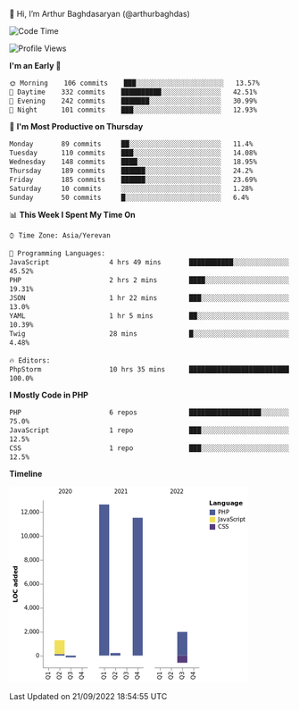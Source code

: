 👋 Hi, I’m Arthur Baghdasaryan (@arthurbaghdas)


<!--START_SECTION:waka-->
![Code Time](http://img.shields.io/badge/Code%20Time-275%20hrs%2017%20mins-blue)

![Profile Views](http://img.shields.io/badge/Profile%20Views-0-blue)

**I'm an Early 🐤** 

```text
🌞 Morning    106 commits    ███░░░░░░░░░░░░░░░░░░░░░░   13.57% 
🌆 Daytime    332 commits    ██████████░░░░░░░░░░░░░░░   42.51% 
🌃 Evening    242 commits    ███████░░░░░░░░░░░░░░░░░░   30.99% 
🌙 Night      101 commits    ███░░░░░░░░░░░░░░░░░░░░░░   12.93%

```
📅 **I'm Most Productive on Thursday** 

```text
Monday       89 commits     ██░░░░░░░░░░░░░░░░░░░░░░░   11.4% 
Tuesday      110 commits    ███░░░░░░░░░░░░░░░░░░░░░░   14.08% 
Wednesday    148 commits    ████░░░░░░░░░░░░░░░░░░░░░   18.95% 
Thursday     189 commits    ██████░░░░░░░░░░░░░░░░░░░   24.2% 
Friday       185 commits    ██████░░░░░░░░░░░░░░░░░░░   23.69% 
Saturday     10 commits     ░░░░░░░░░░░░░░░░░░░░░░░░░   1.28% 
Sunday       50 commits     █░░░░░░░░░░░░░░░░░░░░░░░░   6.4%

```


📊 **This Week I Spent My Time On** 

```text
⌚︎ Time Zone: Asia/Yerevan

💬 Programming Languages: 
JavaScript               4 hrs 49 mins       ███████████░░░░░░░░░░░░░░   45.52% 
PHP                      2 hrs 2 mins        ████░░░░░░░░░░░░░░░░░░░░░   19.31% 
JSON                     1 hr 22 mins        ███░░░░░░░░░░░░░░░░░░░░░░   13.0% 
YAML                     1 hr 5 mins         ██░░░░░░░░░░░░░░░░░░░░░░░   10.39% 
Twig                     28 mins             █░░░░░░░░░░░░░░░░░░░░░░░░   4.48%

🔥 Editors: 
PhpStorm                 10 hrs 35 mins      █████████████████████████   100.0%

```

**I Mostly Code in PHP** 

```text
PHP                      6 repos             ██████████████████░░░░░░░   75.0% 
JavaScript               1 repo              ███░░░░░░░░░░░░░░░░░░░░░░   12.5% 
CSS                      1 repo              ███░░░░░░░░░░░░░░░░░░░░░░   12.5%

```


**Timeline**

![Chart not found](https://raw.githubusercontent.com/arthurbaghdas/arthurbaghdas/main/charts/bar_graph.png) 


 Last Updated on 21/09/2022 18:54:55 UTC
<!--END_SECTION:waka-->
